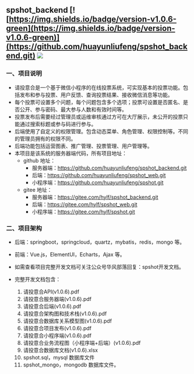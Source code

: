 ## spshot_backend               [![https://img.shields.io/badge/version-v1.0.6-green](https://img.shields.io/badge/version-v1.0.6-green)](https://github.com/huayunliufeng/spshot_backend.git)               [![](<https://img.shields.io/badge/author-huayunliufeng-orange>)](https://github.com/huayunliufeng/spshot_backend.git)

### 一、项目说明

- 请投意合是一个基于微信小程序的在线投票系统，可实现基本的投票功能。包括发布和参与投票、用户反馈、查询投票结果、接收微信消息等功能。
- 每个投票可设置多个问题，每个问题包含多个选项；投票可设置是否匿名、是否公开、参与密码、最大参与人数和有效时间等。
- 投票发布后需要经过管理员或运维审核通过方可在大厅展示，未公开的投票只能通过搜索标题或参与码进行参与。
- 后端使用了自定义的权限管理。包含动态菜单、角色管理、权限控制等。不同的管理员拥有的权限不同。
- 后端功能包括运营图表、推广管理、投票管理、用户管理等。
- 本项目是该系统的服务器端代码，所有项目地址：
  - github 地址：
    - 服务器端：https://github.com/huayunliufeng/spshot_backend.git
    - 后端：https://github.com/huayunliufeng/spshot_web.git
    - 小程序端：https://github.com/huayunliufeng/spshot.git
  - gitee 地址：
    - 服务器端：https://gitee.com/hylf/spshot_backend.git
    - 后端：https://gitee.com/hylf/spshot_web.git
    - 小程序端：https://gitee.com/hylf/spshot.git

### 二、项目架构

- 后端：springboot，springcloud，quartz，mybatis，redis，mongo 等。

- 前端：Vue.js，ElementUI，Echarts，Ajax 等。

- 如需查看项目完整开发文档可关注公众号华风部落回复：spshot开发文档。

- 完整开发文档包含：
  1. 请投意合API(v1.0.6).pdf
  2. 请投意合服务器端(v1.0.6).pdf
  3. 请投意合后端(v1.0.6).pdf
  4. 请投意合架构图和技术栈(v1.0.6).pdf
  5. 请投意合数据库关系模型图(v1.0.6).pdf
  6. 请投意合项目发布(v1.0.6).pdf
  7. 请投意合小程序端(v1.0.6).pdf
  8. 请投意合业务流程图（小程序端+后端）(v1.0.6).pdf
  9. 请投意合数据库文档(v1.0.6).xlsx
  10. spshot.sql，mysql 数据库文件
  11. spshot_mongo，mongodb 数据库文件。

